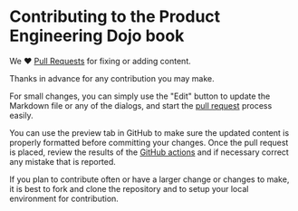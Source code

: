# Contributing to the Product Engineering Dojo book

We :heart: [Pull Requests](https://help.github.com/articles/about-pull-requests/) for fixing or adding content.

Thanks in advance for any contribution you may make.

For small changes, you can simply use the "Edit" button to update the Markdown file or any of the dialogs, and start the [pull request](https://help.github.com/articles/about-pull-requests/) process easily.

You can use the preview tab in GitHub to make sure the updated content is properly formatted before committing your changes. Once the pull request is placed, review the results of the [GitHub actions](https://github.com/tom-halpin/pe-dojo-book/actions) and if necessary correct any mistake that is reported.

If you plan to contribute often or have a larger change or changes to make, it is best to fork and clone the repository and to setup your local environment for contribution.
